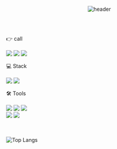 <div align="center">
  
  ![header](https://capsule-render.vercel.app/api?type=Cylinder&text=I.sak2's&nbsp;Git)
</div>

<br><br>

👉 call
<br><br>
<a href="https://www.instagram.com/i.sak2?igsh=a3RycGYwNDF3OG0%3D&utm_source=qr" target="_blank"><img src="https://img.shields.io/badge/Instagram-E4405F?style=flat&logo=instagram&logoColor=white"/></a>
<a href="https://github.com/isakdevelop/" target= "_blank"><img src="https://img.shields.io/badge/github-181717?style=flat&logo=github&logoColor=white"></a>
<img src="https://img.shields.io/badge/daishi7462@naver.com-03C75A?style=flat&logo=naver&logoColor=white">

💻 Stack
<br><br>
<img src="https://img.shields.io/badge/SpringBoot-6DB33F?style=flat&logo=springboot&logoColor=white">
<img src="https://img.shields.io/badge/SpringSecurity-6DB33F?style=flat&logo=springsecurity&logoColor=white">


🛠 Tools
<br><br>
<img src="https://img.shields.io/badge/Intellij IDEA-F05650?style=flat&logo=intellijidea&logoColor=black">
<img src="https://img.shields.io/badge/PostMan-FF6C37?style=flat&logo=postman&logoColor=black">
<img src="https://img.shields.io/badge/DataGrip-a374db?style=flat&logo=datagrip&logoColor=black">
<br>
<img src="https://img.shields.io/badge/Docker-2496ED?style=flat&logo=docker&logoColor=white">
<img src="https://img.shields.io/badge/MySQL-4479A1?style=flat&logo=MySQL&logoColor=white">

<br><br>
![Top Langs](https://github-readme-stats.vercel.app/api/top-langs/?username=isakdevelop&layout=compact)
